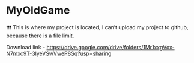 # MyOldGame

❗❗❗ This is where my project is located, I can’t upload my project to github, because there is a file limit.

Download link - https://drive.google.com/drive/folders/1Mr1xxgVox-N7mxc9T-3lyeVSwVweP8Sq?usp=sharing
